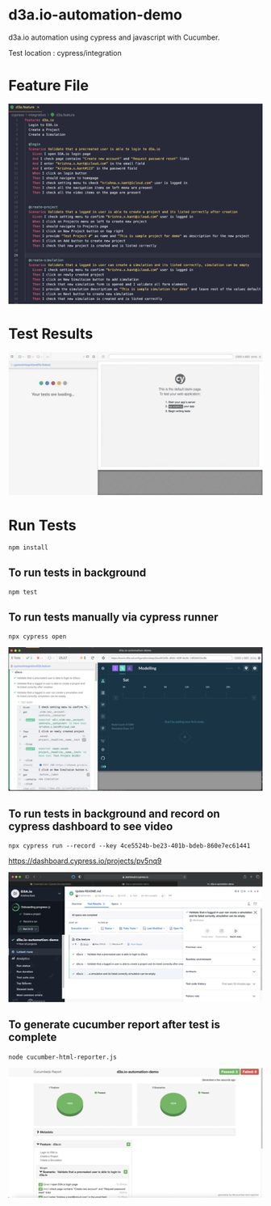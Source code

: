 # d3a.io-automation-demo
d3a.io automation using cypress and javascript with Cucumber.

Test location : cypress/integration

# Feature File

![Screenshot](feature_file.png) 

# Test Results

![screen-gif](results.gif)

# Run Tests

```
npm install
``` 

## To run tests in background
```
npm test
``` 

## To run tests manually via cypress runner
```
npx cypress open
```
![Screenshot](cypress_runner.png) 

## To run tests in background and record on cypress dashboard to see video
```
npx cypress run --record --key 4ce5524b-be23-401b-bdeb-860e7ec61441
``` 
https://dashboard.cypress.io/projects/pv5nq9

![Screenshot](cypress_dashboard.png) 

## To generate cucumber report after test is complete
```
node cucumber-html-reporter.js
``` 

![Screenshot](cucumber_report.png) 




